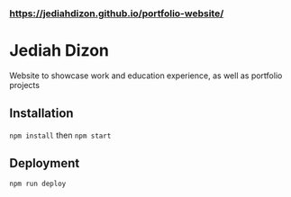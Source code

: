 ### https://jediahdizon.github.io/portfolio-website/

# Jediah Dizon
Website to showcase work and education experience, as well as portfolio projects
## Installation
`npm install` then `npm start`

## Deployment
`npm run deploy`
